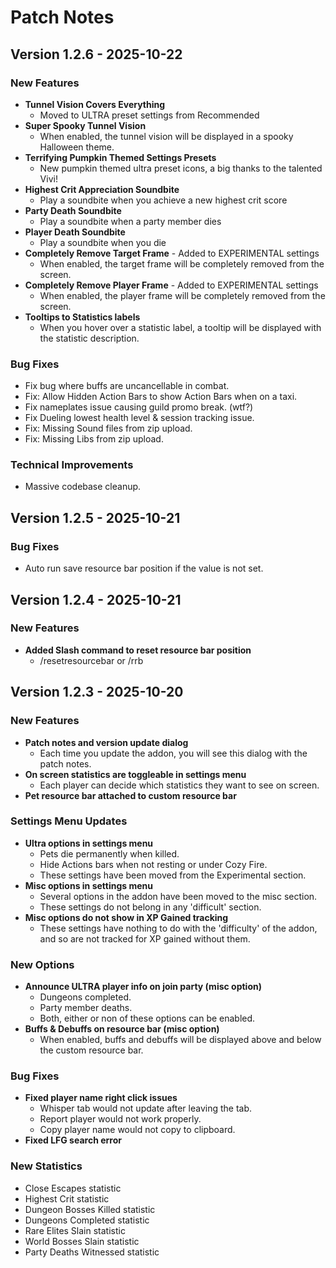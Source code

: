 # Patch Notes

## Version 1.2.6 - 2025-10-22

### New Features

- **Tunnel Vision Covers Everything**
  - Moved to ULTRA preset settings from Recommended
- **Super Spooky Tunnel Vision**
  - When enabled, the tunnel vision will be displayed in a spooky Halloween theme.
- **Terrifying Pumpkin Themed Settings Presets**
  - New pumpkin themed ultra preset icons, a big thanks to the talented Vivi!
- **Highest Crit Appreciation Soundbite**
  - Play a soundbite when you achieve a new highest crit score
- **Party Death Soundbite**
  - Play a soundbite when a party member dies
- **Player Death Soundbite**
  - Play a soundbite when you die
- **Completely Remove Target Frame** - Added to EXPERIMENTAL settings
  - When enabled, the target frame will be completely removed from the screen.
- **Completely Remove Player Frame** - Added to EXPERIMENTAL settings
  - When enabled, the player frame will be completely removed from the screen.
- **Tooltips to Statistics labels**
  - When you hover over a statistic label, a tooltip will be displayed with the statistic description.

### Bug Fixes

- Fix bug where buffs are uncancellable in combat.
- Fix: Allow Hidden Action Bars to show Action Bars when on a taxi.
- Fix nameplates issue causing guild promo break. (wtf?)
- Fix Dueling lowest health level & session tracking issue.
- Fix: Missing Sound files from zip upload.
- Fix: Missing Libs from zip upload.

### Technical Improvements

- Massive codebase cleanup.

## Version 1.2.5 - 2025-10-21

### Bug Fixes

- Auto run save resource bar position if the value is not set.

## Version 1.2.4 - 2025-10-21

### New Features

- **Added Slash command to reset resource bar position**
  - /resetresourcebar or /rrb

## Version 1.2.3 - 2025-10-20

### New Features

- **Patch notes and version update dialog**
  - Each time you update the addon, you will see this dialog with the patch notes.
- **On screen statistics are toggleable in settings menu**
  - Each player can decide which statistics they want to see on screen.
- **Pet resource bar attached to custom resource bar**

### Settings Menu Updates

- **Ultra options in settings menu**
  - Pets die permanently when killed.
  - Hide Actions bars when not resting or under Cozy Fire.
  - These settings have been moved from the Experimental section.
- **Misc options in settings menu**
  - Several options in the addon have been moved to the misc section.
  - These settings do not belong in any 'difficult' section.
- **Misc options do not show in XP Gained tracking**
  - These settings have nothing to do with the 'difficulty' of the addon, and so are not tracked for XP gained without them.

### New Options

- **Announce ULTRA player info on join party (misc option)**
  - Dungeons completed.
  - Party member deaths.
  - Both, either or non of these options can be enabled.
- **Buffs & Debuffs on resource bar (misc option)**
  - When enabled, buffs and debuffs will be displayed above and below the custom resource bar.

### Bug Fixes

- **Fixed player name right click issues**
  - Whisper tab would not update after leaving the tab.
  - Report player would not work properly.
  - Copy player name would not copy to clipboard.
- **Fixed LFG search error**

### New Statistics

- Close Escapes statistic
- Highest Crit statistic
- Dungeon Bosses Killed statistic
- Dungeons Completed statistic
- Rare Elites Slain statistic
- World Bosses Slain statistic
- Party Deaths Witnessed statistic
